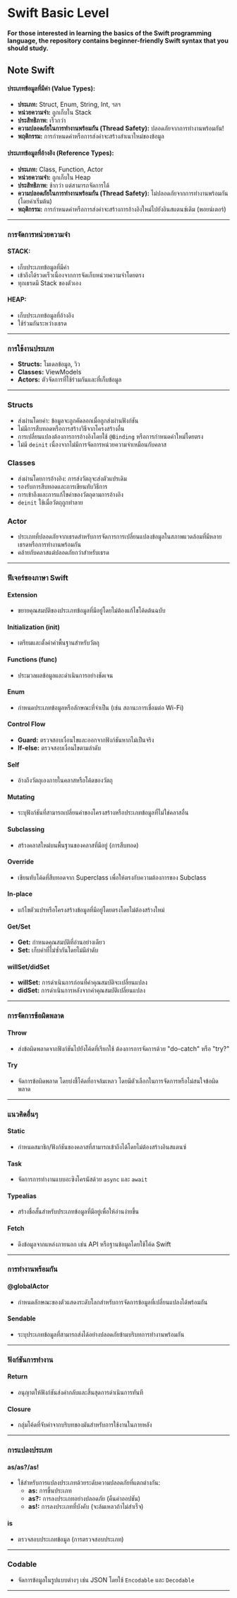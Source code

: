 # Swift Basic Level
#### For those interested in learning the basics of the Swift programming language, the repository contains beginner-friendly Swift syntax that you should study.

## Note Swift

#### ประเภทข้อมูลที่มีค่า (Value Types):
- **ประเภท:** Struct, Enum, String, Int, ฯลฯ
- **หน่วยความจำ:** ถูกเก็บใน Stack
- **ประสิทธิภาพ:** เร็วกว่า
- **ความปลอดภัยในการทำงานพร้อมกัน (Thread Safety):** ปลอดภัยจากการทำงานพร้อมกัน!
- **พฤติกรรม:** การกำหนดค่าหรือการส่งค่าจะสร้างสำเนาใหม่ของข้อมูล

#### ประเภทข้อมูลที่อ้างอิง (Reference Types):
- **ประเภท:** Class, Function, Actor
- **หน่วยความจำ:** ถูกเก็บใน Heap
- **ประสิทธิภาพ:** ช้ากว่า แต่สามารถจัดการได้
- **ความปลอดภัยในการทำงานพร้อมกัน (Thread Safety):** ไม่ปลอดภัยจากการทำงานพร้อมกัน (โดยค่าเริ่มต้น)
- **พฤติกรรม:** การกำหนดค่าหรือการส่งค่าจะสร้างการอ้างอิงใหม่ไปยังอินสแตนซ์เดิม (พอยน์เตอร์)

---

### การจัดการหน่วยความจำ

#### STACK:
- เก็บประเภทข้อมูลที่มีค่า
- เข้าถึงได้รวดเร็วเนื่องจากการจัดเก็บหน่วยความจำโดยตรง
- ทุกเธรดมี Stack ของตัวเอง

#### HEAP:
- เก็บประเภทข้อมูลที่อ้างอิง
- ใช้ร่วมกันระหว่างเธรด

---

### การใช้งานประเภท
- **Structs:** โมเดลข้อมูล, วิว
- **Classes:** ViewModels
- **Actors:** ตัวจัดการที่ใช้ร่วมกันและที่เก็บข้อมูล

---

### Structs
- ส่งผ่านโดยค่า: ข้อมูลจะถูกคัดลอกเมื่อถูกส่งผ่านฟังก์ชัน
- ไม่มีการสืบทอดหรือการสร้างวิธีจากโครงสร้างอื่น
- การเปลี่ยนแปลงต้องการการอ้างอิงโดยใช้ `@Binding` หรือการกำหนดค่าใหม่โดยตรง
- ไม่มี `deinit` เนื่องจากไม่มีการจัดการหน่วยความจำเหมือนกับคลาส

### Classes
- ส่งผ่านโดยการอ้างอิง: การส่งวัตถุจะส่งตัวแปรเดิม
- รองรับการสืบทอดและการเขียนทับวิธีการ
- การเข้าถึงและการแก้ไขค่าของวัตถุตามการอ้างอิง
- `deinit` ใช้เมื่อวัตถุถูกทำลาย

### Actor
- ประเภทที่ปลอดภัยจากเธรดสำหรับการจัดการการเปลี่ยนแปลงข้อมูลในสภาพแวดล้อมที่มีหลายเธรดหรือการทำงานพร้อมกัน
- คล้ายกับคลาสแต่ปลอดภัยกว่าสำหรับเธรด

---

### ฟีเจอร์ของภาษา Swift

#### Extension
- ขยายคุณสมบัติของประเภทข้อมูลที่มีอยู่โดยไม่ต้องแก้ไขโค้ดต้นฉบับ

#### Initialization (init)
- เตรียมและตั้งค่าค่าพื้นฐานสำหรับวัตถุ

#### Functions (func)
- ประมวลผลข้อมูลและดำเนินการอย่างชัดเจน

#### Enum
- กำหนดประเภทข้อมูลหรือลักษณะที่จำเป็น (เช่น สถานะการเชื่อมต่อ Wi-Fi)

#### Control Flow
- **Guard:** ตรวจสอบเงื่อนไขและออกจากฟังก์ชันหากไม่เป็นจริง
- **If-else:** ตรวจสอบเงื่อนไขตามลำดับ

#### Self
- อ้างถึงวัตถุเองภายในคลาสหรือโค้ดของวัตถุ

#### Mutating
- ระบุฟังก์ชันที่สามารถเปลี่ยนค่าของโครงสร้างหรือประเภทข้อมูลที่ไม่ใช่คลาสอื่น

#### Subclassing
- สร้างคลาสใหม่บนพื้นฐานของคลาสที่มีอยู่ (การสืบทอด)

#### Override
- เขียนทับโค้ดที่สืบทอดจาก Superclass เพื่อให้ตรงกับความต้องการของ Subclass

#### In-place
- แก้ไขตัวแปรหรือโครงสร้างข้อมูลที่มีอยู่โดยตรงโดยไม่ต้องสร้างใหม่

#### Get/Set
- **Get:** กำหนดคุณสมบัติที่อ่านอย่างเดียว
- **Set:** เก็บค่าที่ไม่ซ้ำกันโดยไม่มีลำดับ

#### willSet/didSet
- **willSet:** การดำเนินการก่อนที่ค่าคุณสมบัติจะเปลี่ยนแปลง
- **didSet:** การดำเนินการหลังจากค่าคุณสมบัติเปลี่ยนแปลง

---

### การจัดการข้อผิดพลาด

#### Throw
- ส่งข้อผิดพลาดจากฟังก์ชันไปยังโค้ดที่เรียกใช้ ต้องการการจัดการด้วย "do-catch" หรือ "try?"

#### Try
- จัดการข้อผิดพลาด โดยบ่งชี้โค้ดที่อาจล้มเหลว โดยมีตัวเลือกในการจัดการหรือไม่สนใจข้อผิดพลาด

---

### แนวคิดอื่นๆ

#### Static
- กำหนดสมาชิก/ฟังก์ชันของคลาสที่สามารถเข้าถึงได้โดยไม่ต้องสร้างอินสแตนซ์

#### Task
- จัดการการทำงานแบบอะซิงโครนัสด้วย `async` และ `await`

#### Typealias
- สร้างชื่อสั้นสำหรับประเภทข้อมูลที่มีอยู่เพื่อให้อ่านง่ายขึ้น

#### Fetch
- ดึงข้อมูลจากแหล่งภายนอก เช่น API หรือฐานข้อมูลโดยใช้โค้ด Swift

---

### การทำงานพร้อมกัน

#### @globalActor
- กำหนดลักษณะของตัวแสดงระดับโลกสำหรับการจัดการข้อมูลที่เปลี่ยนแปลงได้พร้อมกัน

#### Sendable
- ระบุประเภทข้อมูลที่สามารถส่งได้อย่างปลอดภัยข้ามบริบทการทำงานพร้อมกัน

---

### ฟังก์ชันการทำงาน

#### Return
- อนุญาตให้ฟังก์ชันส่งค่ากลับและสิ้นสุดการดำเนินการทันที

#### Closure
- กลุ่มโค้ดที่จับค่าจากบริบทของมันสำหรับการใช้งานในภายหลัง

---

### การแปลงประเภท

#### as/as?/as!
- ใช้สำหรับการแปลงประเภทด้วยระดับความปลอดภัยที่แตกต่างกัน:
  - **as:** การขึ้นประเภท
  - **as?:** การลงประเภทอย่างปลอดภัย (คืนค่าออปชัน)
  - **as!:** การลงประเภทที่บังคับ (จะล้มเหลวถ้าไม่สำเร็จ)

#### is
- ตรวจสอบประเภทข้อมูล (การตรวจสอบประเภท)

---

### Codable
- จัดการข้อมูลในรูปแบบต่างๆ เช่น JSON โดยใช้ `Encodable` และ `Decodable`

---

